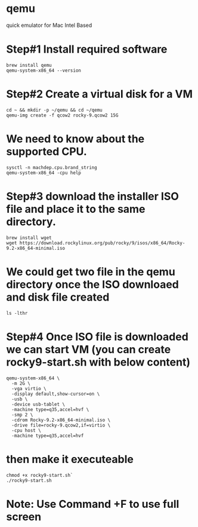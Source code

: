 # qemu
quick emulator for Mac Intel Based

# Step#1 Install required software
```
brew install qemu
qemu-system-x86_64 --version
```
# Step#2 Create a virtual disk for a VM
```
cd ~ && mkdir -p ~/qemu && cd ~/qemu
qemu-img create -f qcow2 rocky-9.qcow2 15G
```

# We need to know about the supported CPU.
```
sysctl -n machdep.cpu.brand_string
qemu-system-x86_64 -cpu help
```

# Step#3 download the installer ISO file and place it to the same directory. 
```
brew install wget
wget https://download.rockylinux.org/pub/rocky/9/isos/x86_64/Rocky-9.2-x86_64-minimal.iso
```
# We could get two file in the qemu directory once the ISO downloaed and disk file created
`ls -lthr`

# Step#4 Once ISO file is downloaded we can start VM (you can create rocky9-start.sh with below content)

```
qemu-system-x86_64 \
  -m 2G \
  -vga virtio \
  -display default,show-cursor=on \
  -usb \
  -device usb-tablet \
  -machine type=q35,accel=hvf \
  -smp 2 \
  -cdrom Rocky-9.2-x86_64-minimal.iso \
  -drive file=rocky-9.qcow2,if=virtio \
  -cpu host \
  -machine type=q35,accel=hvf
```
# then make it executeable
```
chmod +x rocky9-start.sh`
./rocky9-start.sh
```
# Note: Use Command +F to use full screen

